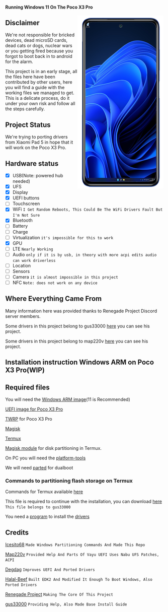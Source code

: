 #### Running Windows 11 On The Poco X3 Pro

<img align="right" src="https://github.com/halal-beef/res/blob/main/vayuwindows.png" height="550">

## Disclaimer

We're not responsible for bricked devices, dead microSD cards, dead cats or dogs, nuclear wars or you getting fired because you forgot to boot back in to android for the alarm.

This project is in an early stage, all the files here have been contributed by other users, here you will find a guide with the working files we managed to get. This is a delicate process, do it under your own risk and follow all the steps carefully.






## Project Status

We're trying to porting drivers from Xiaomi Pad 5 in hope that it will work on the Poco X3 Pro.

## Hardware status
- [x] USB(Note: powered hub needed)
- [x] UFS
- [x] Display
- [x] UEFI buttons
- [ ] Touchscreen
- [x] WiFi ```I Get Random Reboots, This Could Be The WiFi Drivers Fault But I'm Not Sure```
- [x] Bluetooth
- [ ] Battery
- [ ] Charge
- [ ] Virtualization ```it's impossible for this to work```
- [x] GPU
- [ ] LTE ```Nearly Working```
- [ ] Audio ```only if it is by usb, in theory with more acpi edits audio can work driverless```
- [ ] Location
- [ ] Sensors
- [ ] Camera ```it is almost impossible in this project```
- [ ] NFC ```Note: does not work on any device```

## Where Everything Came From

Many information here was provided thanks to Renegade Project Discord server members.

Some drivers in this project belong to gus33000 [here](https://github.com/WOA-Project/SurfaceDuo-Drivers) you can see his project.

Some drivers in this project belong to map220v [here](https://github.com/map220v/MiPad5-Drivers) you can see his project.

## Installation instruction Windows ARM on Poco X3 Pro(WIP)

## Required files

You will need the [Windows ARM image](https://uupdump.net/)(11 is Recommended)

[UEFI image for Poco X3 Pro](https://github.com/Icesito68/Port-Windows-11-Poco-X3-pro/tree/main/Uefi)

[TWRP](https://twrp.me/xiaomi/xiaomipocox3pro.html) for Poco X3 Pro

[Magisk](https://github.com/topjohnwu/Magisk)

[Termux](https://f-droid.org/en/packages/com.termux/)

[Magisk module](https://github.com/evdenis/disk) for disk partitioning in Termux.

On PC you will need the [platform-tools](https://developer.android.com/studio/releases/platform-tools)

We will need [parted](https://drive.google.com/file/d/1e8kDC2fylkvJuHimlViHOuHyk8xljr6p/view) for dualboot

### Commands to partitioning flash storage on Termux

Commands for Termux available [here](https://github.com/Icesito68/Port-Windows-11-Poco-X3-pro/tree/main/commands/termux)

This file is required to continue with the installation, you can download [here](https://www.mediafire.com/file/bvibrl34nawl2wg/msc.sh/file) ```This file belongs to gus33000```

You need a [program](https://github.com/WOA-Project/DriverUpdater/releases/) to install the [drivers](https://github.com/halal-beef/Vayu-Drivers)

## Credits

[Icesito68](https://github.com/Icesito68) ```Made Windows Partitioning Commands And Made This Repo```

[Map220v](https://github.com/map220v) ```Provided Help And Parts Of Vayu UEFI Uses Nabu UFS Patches, ACPI```

[Degdag](https://github.com/degdag) ```Improves UEFI And Ported Drivers```

[Halal-Beef](https://github.com/halal-beef) ```Built EDK2 And Modified It Enough To Boot Windows, Also Ported Drivers```

[Renegade Project](https://github.com/edk2-porting) ```Making The Core Of This Project```

[gus33000](https://github.com/gus33000) ```Providing Help, Also Made Base Install Guide```
